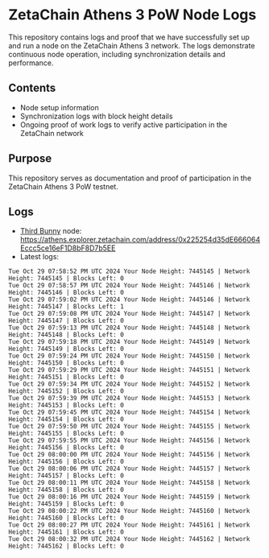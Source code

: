 # ZetaChain Athens 3 PoW Node Logs
This repository contains logs and proof that we have successfully set up and run a node on the ZetaChain Athens 3 network. The logs demonstrate continuous node operation, including synchronization details and performance.

## Contents
- Node setup information
- Synchronization logs with block height details
- Ongoing proof of work logs to verify active participation in the ZetaChain network

## Purpose
This repository serves as documentation and proof of participation in the ZetaChain Athens 3 PoW testnet.

## Logs

- [Third Bunny](https://thirdbunny.xyz/) node: https://athens.explorer.zetachain.com/address/0x225254d35dE666064Eccc5ce16eF1D8bF8D7b5EE
- Latest logs:
```
Tue Oct 29 07:58:52 PM UTC 2024 Your Node Height: 7445145 | Network Height: 7445145 | Blocks Left: 0
Tue Oct 29 07:58:57 PM UTC 2024 Your Node Height: 7445146 | Network Height: 7445146 | Blocks Left: 0
Tue Oct 29 07:59:02 PM UTC 2024 Your Node Height: 7445146 | Network Height: 7445147 | Blocks Left: 1
Tue Oct 29 07:59:08 PM UTC 2024 Your Node Height: 7445147 | Network Height: 7445147 | Blocks Left: 0
Tue Oct 29 07:59:13 PM UTC 2024 Your Node Height: 7445148 | Network Height: 7445148 | Blocks Left: 0
Tue Oct 29 07:59:18 PM UTC 2024 Your Node Height: 7445149 | Network Height: 7445149 | Blocks Left: 0
Tue Oct 29 07:59:24 PM UTC 2024 Your Node Height: 7445150 | Network Height: 7445150 | Blocks Left: 0
Tue Oct 29 07:59:29 PM UTC 2024 Your Node Height: 7445151 | Network Height: 7445151 | Blocks Left: 0
Tue Oct 29 07:59:34 PM UTC 2024 Your Node Height: 7445152 | Network Height: 7445152 | Blocks Left: 0
Tue Oct 29 07:59:39 PM UTC 2024 Your Node Height: 7445153 | Network Height: 7445153 | Blocks Left: 0
Tue Oct 29 07:59:45 PM UTC 2024 Your Node Height: 7445154 | Network Height: 7445154 | Blocks Left: 0
Tue Oct 29 07:59:50 PM UTC 2024 Your Node Height: 7445155 | Network Height: 7445155 | Blocks Left: 0
Tue Oct 29 07:59:55 PM UTC 2024 Your Node Height: 7445156 | Network Height: 7445156 | Blocks Left: 0
Tue Oct 29 08:00:00 PM UTC 2024 Your Node Height: 7445156 | Network Height: 7445156 | Blocks Left: 0
Tue Oct 29 08:00:06 PM UTC 2024 Your Node Height: 7445157 | Network Height: 7445157 | Blocks Left: 0
Tue Oct 29 08:00:11 PM UTC 2024 Your Node Height: 7445158 | Network Height: 7445158 | Blocks Left: 0
Tue Oct 29 08:00:16 PM UTC 2024 Your Node Height: 7445159 | Network Height: 7445159 | Blocks Left: 0
Tue Oct 29 08:00:22 PM UTC 2024 Your Node Height: 7445160 | Network Height: 7445160 | Blocks Left: 0
Tue Oct 29 08:00:27 PM UTC 2024 Your Node Height: 7445161 | Network Height: 7445161 | Blocks Left: 0
Tue Oct 29 08:00:32 PM UTC 2024 Your Node Height: 7445162 | Network Height: 7445162 | Blocks Left: 0
```
